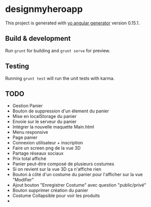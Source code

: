 # designmyheroapp

This project is generated with [yo angular generator](https://github.com/yeoman/generator-angular)
version 0.15.1.

## Build & development

Run `grunt` for building and `grunt serve` for preview.

## Testing

Running `grunt test` will run the unit tests with karma.

## TODO
* Gestion Panier
* Bouton de suppression d'un élement du panier
* Mise en localStorage du panier
* Envoie sur le serveur du panier
* Intégrer la nouvelle maquette Main.html
* Menu responsive
* Page panier
* Connexion utilisateur + inscription
* Faire un screen png de la vue 3D
* Partage réseaux sociaux
* Prix total affiché
* Panier peut-être composé de plusieurs costumes
* Si on revient sur la vue 3D ça n'affiche rien
* Bouton à côté d'un costume du panier pour l'afficher sur la vue "Modifier"
* Ajout bouton "Enregistrer Costume" avec question "public/privé"
* Bouton supprimer création du panier
* Costume Collapsible pour voir les produits
* 
